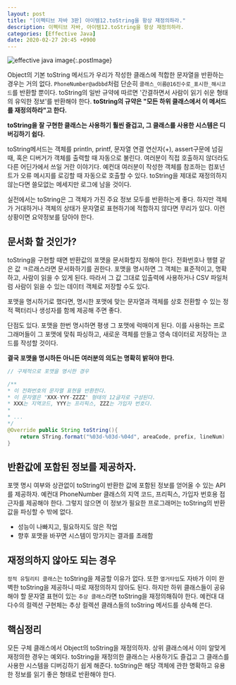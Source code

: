 ```yaml
---
layout: post
title: "[이펙티브 자바 3판] 아이템12.toString을 항상 재정의하라."
description: 이펙티브 자바, 아이템12.toString을 항상 재정의하라.
categories: [Effective Java]
date: 2020-02-27 20:45 +0900
---
```

![effective java image](https://user-images.githubusercontent.com/28615416/75598228-81ca1c00-5add-11ea-9319-e949af4e07cd.png){:.postImage}


Object의 기본 toString 메서드가 우리가 작성한 클래스에 적합한 문자열을 반환하는 경우는 거의 없다.
`PhoneNumber@adbbd`처럼 단순히 `클래스_이름@16진수로_표시한_해시코드`를 반환할 뿐이다.
toString의 일반 규약에 따르면 '간결하면서 사람이 읽기 쉬운 형태의 유익한 정보'를 반환해야 한다.
**toString의 규약은 "모든 하위 클래스에서 이 메서드를 재정의하라"고 한다.**

**toString을 잘 구현한 클래스는 사용하기 훨씬 즐겁고, 그 클래스를 사용한 시스템은 디버깅하기 쉽다.**

toString메서드는 객체를 println, printf, 문자열 연결 연산자(+), assert구문에 넘길때, 혹은 디버거가 객체를 출력할 때 자동으로 불린다. 여러분이 직접 호출하지 않더라도 다른 어딘가에서 쓰일 거란 이야기다.
예컨대 여러분이 작성한 객체를 참조하는 컴포넌트가 오류 메시지를 로깅할 때 자동으로 호출할 수 있다.
toString을 제대로 재정의하지 않는다면 쓸모없는 메세지만 로그에 남을 것이다.

실전에서는 toString은 그 객체가 가진 주요 정보 모두를 반환하는게 좋다. 하지만 객체가 거대하거나 객체의 상태가 문자열로 표현하기에 적합하지 않다면 무리가 있다. 이런 상황이면 요약정보를 담아야 한다.

## 문서화 할 것인가? 
toString을 구현할 때면 반환값의 포맷을 문서화할지 정해야 한다. 
전화번호나 행렬 같은 값 ㅋ르래스라면 문서화하기를 권한다. 포맷을 명시하면 그 객체는 표준적이고, 명확하고, 사람이 읽을 수 있게 된다. 따라서 그 값 그대로 입출력에 사용하거나 CSV 파일처럼 사람이 읽을 수 있는 데이터 객체로 저장할 수도 있다. 

포맷을 명시하기로 했다면, 명시한 포맷에 맞는 문자열과 객체를 상호 전환할 수 있는 정적 팩터리나 생성자를 함께 제공해 주면 좋다. 

단점도 있다. 포맷을 한번 명시하면 평생 그 포맷에 럭매이게 된다. 이를 사용하는 프로그래머들이 그 포맷에 맞춰 파싱하고, 새로운 객체를 만들고 영속 데이터로 저장하는 코드를 작성할 것이다. 

**결국 포맷을 명시하든 아니든 여러분의 의도는 명확히 밝혀야 한다.**
```java
// 구체적으로 포맷을 명시한 경우 

/**
* 이 전화번호의 문자열 표현을 반환한다.
* 이 문자열은 "XXX-YYY-ZZZZ" 형태의 12글자로 구성된다.
* XXX는 지역코드, YYY는 프리픽스, ZZZ는 가입자 번호다.
* 
* ...
*/
@Override public String toString(){
    return STring.format("%03d-%03d-%04d", areaCode, prefix, lineNum)
}
```
## 반환값에 포함된 정보를 제공하자.
포맷 명시 여부와 상관없이 toString이 반환한 값에 포함된 정보를 얻어올 수 있는 API를 제공하자. 예컨대 PhoneNumber 클래스의 지역 코드, 프리픽스, 가입자 번호용 접근자를 제공해야 한다. 그렇지 않으면 이 정보가 필요한 프로그래머는 toString의 반환값을 파싱할 수 밖에 없다. 
- 성능이 나빠지고, 필요하지도 않은 작업
- 향후 포맷을 바꾸면 시스템이 망가지는 결과를 초래함 

## 재정의하지 않아도 되는 경우
`정적 유틸리티 클래스`는 toString을 제공할 이유가 없다. 또한 `열거타입`도 자바가 이미 완벽한 toString을 제공하니 따로 재정의하지 않아도 된다.
하지만 하위 클래스들이 공유해야 할 문자열 표현이 있는 `추상 클래스`라면 toString을 재정의해줘야 한다. 예컨대 대다수의 컬렉션 구현체는 추상 컬렉션 클래스들의 toString 메서드를 상속해 쓴다.

## 핵심정리 
모든 구체 클래스에서 Object의 toString을 재정의하자. 상위 클래스에서 이미 알맞게 재정의한 경우는 예외다. toString을 재정의한 클래스는 사용하기도 즐겁고 그 클래스를 사용한 시스템을 디버깅하기 쉽게 해준다. toString은 해당 객체에 관한 명확하고 유용한 정보를 읽기 좋은 형태로 반환해야 한다.
